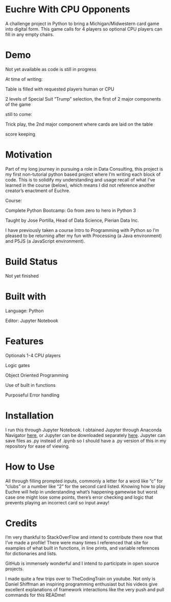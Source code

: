 # Euchre With CPU Opponents

A challenge project in Python to bring a Michigan/Midwestern card game into digital form. This game calls for 4 players so optional CPU players can fill in any empty chairs.  


# Demo

Not yet available as code is still in progress

At time of writing: 

Table is filled with requested players human or CPU

2 levels of Special Suit “Trump” selection, the first of 2 major components of the game

still to come:

Trick play, the 2nd major component where cards are laid on the table 

score keeping


# Motivation

Part of my long journey in pursuing a role in Data Consulting, this project is my first non-tutorial python based project where I’m writing each block of code. This is to solidify my understanding and usage recall of what I’ve learned in the course (below), which means I did not reference another creator’s enactment of Euchre.

Course: 

Complete Python Bootcamp: Go from zero to hero in Python 3 

Taught by Jose Portilla, Head of Data Science, Pierian Data Inc.

I have previously taken a course Intro to Programming with Python so I’m pleased to be returning after my fun with Processing (a Java environment) and P5JS (a JavaScript environment). 


# Build Status

Not yet finished 


# Built with 

Language: Python

Editor: Jupyter Notebook


# Features

Optionals 1-4 CPU players

Logic gates 

Object Oriented Programming

Use of built in functions

Purposeful Error handling


# Installation 

I run this through Jupyter Notebook. I obtained Jupyter through Anaconda Navigator [here](https://www.anaconda.com/distribution/), or Jupyter can be downloaded separately [here](https://jupyter.org/install). Jupyter can save files as .py instead of .ipynb so I should have a .py version of this in my repository for ease of viewing. 


# How to Use

All through filling prompted inputs, commonly a letter for a word like “c” for “clubs” or a number like “2” for the second card listed. Knowing how to play Euchre will help in understanding what’s happening gamewise but worst case one might lose some points, there’s error checking and logic that prevents playing an incorrect card so input away! 


# Credits

I’m very thankful to StackOverFlow and intend to contribute there now that I’ve made a profile! There were many times I referenced that site for examples of what built in functions, in line prints, and variable references for dictionaries and lists. 

GitHub is immensely wonderful and I intend to participate in open source projects. 

I made quite a few trips over to TheCodingTrain on youtube. Not only is Daniel Shiffman an inspiring programming enthusiast but his videos give excellent explanations of framework interactions like the very push and pull commands for this READme!
